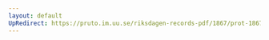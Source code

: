 ```yaml
---
layout: default
UpRedirect: https://pruto.im.uu.se/riksdagen-records-pdf/1867/prot-1867--fk--220/prot-1867--fk--220_018.pdf
---
```

